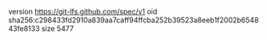 version https://git-lfs.github.com/spec/v1
oid sha256:c298433fd2910a839aa7caff94ffcba252b39523a8eeb1f2002b654843fe8133
size 5477
